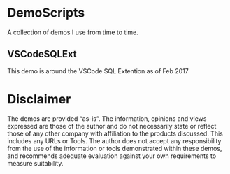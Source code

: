 # DemoScripts
A collection of demos I use from time to time.

## VSCodeSQLExt
This demo is around the VSCode SQL Extention as of Feb 2017

# Disclaimer
The demos are provided “as-is”. The information, opinions and views expressed are those of the author and do not necessarily state or reflect those of any other company with affiliation to the products discussed. This includes any URLs or Tools. The author does not accept any responsibility from the use of the information or tools demonstrated  within these demos, and recommends adequate evaluation against your own requirements to measure suitability.
